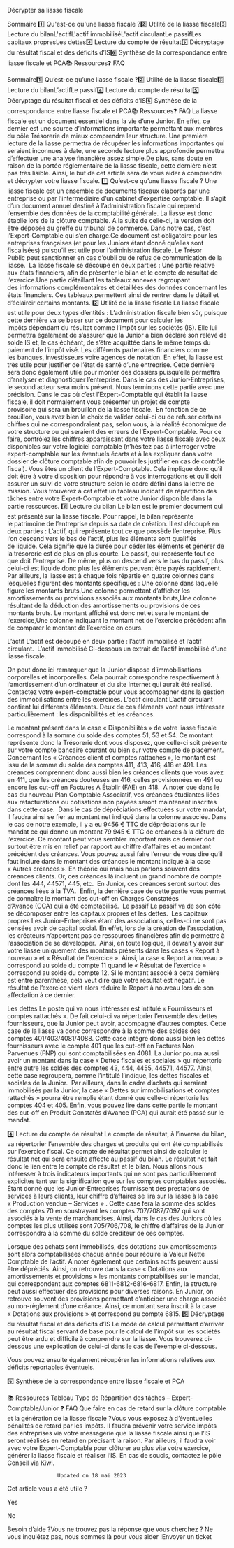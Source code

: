 



Décrypter sa liasse fiscale

Sommaire 
1️⃣ Qu'est-ce qu'une liasse fiscale ?2️⃣ Utilité de la liasse fiscale3️⃣ Lecture du bilanL'actifL'actif immobiliséL'actif circulantLe passifLes capitaux propresLes dettes4️⃣ Lecture du compte de résultat5️⃣ Décryptage du résultat fiscal et des déficits d’IS6️⃣  Synthèse de la correspondance entre liasse fiscale et PCA📚 Ressources❓ FAQ



Sommaire1️⃣ Qu’est-ce qu’une liasse fiscale ?2️⃣ Utilité de la liasse fiscale3️⃣ Lecture du bilanL’actifLe passif4️⃣ Lecture du compte de résultat5️⃣ Décryptage du résultat fiscal et des déficits d’IS6️⃣  Synthèse de la correspondance entre liasse fiscale et PCA📚 Ressources❓ FAQ
La liasse fiscale est un document essentiel dans la vie d’une Junior. En effet, ce dernier est une source d’informations importante permettant aux membres du pôle Trésorerie de mieux comprendre leur structure. Une première lecture de la liasse permettra de récupérer les informations importantes qui seraient inconnues à date, une seconde lecture plus approfondie permettra d’effectuer une analyse financière assez simple.De plus, sans doute en raison de la portée réglementaire de la liasse fiscale, cette dernière n’est pas très lisible. Ainsi, le but de cet article sera de vous aider à comprendre et décrypter votre liasse fiscale.
1️⃣ Qu’est-ce qu’une liasse fiscale ?
Une liasse fiscale est un ensemble de documents fiscaux élaborés par une entreprise ou par l’intermédiaire d’un cabinet d’expertise comptable. Il s’agit d’un document annuel destiné à l’administration fiscale qui reprend l’ensemble des données de la comptabilité générale.
La liasse est donc établie lors de la clôture comptable. A la suite de celle-ci, la version doit être déposée au greffe du tribunal de commerce. Dans notre cas, c’est l’Expert-Comptable qui s’en charge.Ce document est obligatoire pour les entreprises françaises (et pour les Juniors étant donné qu’elles sont fiscalisées) puisqu’il est utile pour l’administration fiscale. Le Trésor Public peut sanctionner en cas d’oubli ou de refus de communication de la liasse. 
La liasse fiscale se découpe en deux parties :
Une partie relative aux états financiers, afin de présenter le bilan et le compte de résultat de l’exercice.Une partie détaillant les tableaux annexes regroupant des informations complémentaires et détaillées des données concernant les états financiers. Ces tableaux permettent ainsi de rentrer dans le détail et d’éclaircir certains montants.
2️⃣ Utilité de la liasse fiscale
La liasse fiscale est utile pour deux types d’entités :
L’administration fiscale bien sûr, puisque cette dernière va se baser sur ce document pour calculer les impôts dépendant du résultat comme l’impôt sur les sociétés (IS). Elle lui permettra également de s’assurer que la Junior a bien déclaré son relevé de solde IS et, le cas échéant, de s’être acquittée dans le même temps du paiement de l’impôt visé. Les différents partenaires financiers comme les banques, investisseurs voire agences de notation. En effet, la liasse est très utile pour justifier de l’état de santé d’une entreprise. Cette dernière sera donc également utile pour monter des dossiers puisqu’elle permettra d’analyser et diagnostiquer l’entreprise.
Dans le cas des Junior-Entreprises, le second acteur sera moins présent.
Nous terminons cette partie avec une précision. Dans le cas où c’est l’Expert-Comptable qui établit la liasse fiscale, il doit normalement vous présenter un projet de compte provisoire qui sera un brouillon de la liasse fiscale. 
En fonction de ce brouillon, vous avez bien le choix de valider celui-ci ou de refuser certains chiffres qui ne correspondraient pas, selon vous, à la réalité économique de votre structure ou qui seraient des erreurs de l’Expert-Comptable. Pour ce faire, contrôlez les chiffres apparaissant dans votre liasse fiscale avec ceux disponibles sur votre logiciel comptable (n’hésitez pas à interroger votre expert-comptable sur les éventuels écarts et à les expliquer dans votre dossier de clôture comptable afin de pouvoir les justifier en cas de contrôle fiscal).
Vous êtes un client de l’Expert-Comptable. Cela implique donc qu’il doit être à votre disposition pour répondre à vos interrogations et qu’il doit assurer un suivi de votre structure selon le cadre défini dans la lettre de mission. Vous trouverez à cet effet un tableau indicatif de répartition des tâches entre votre Expert-Comptable et votre Junior disponible dans la partie ressources.
3️⃣ Lecture du bilan
Le bilan est le premier document qui est présenté sur la liasse fiscale. Pour rappel, le bilan représente le patrimoine de l’entreprise depuis sa date de création. Il est découpé en deux parties :
L’actif, qui représente tout ce que possède l’entreprise. Plus l’on descend vers le bas de l’actif, plus les éléments sont qualifiés de liquide. Cela signifie que la durée pour céder les éléments et générer de la trésorerie est de plus en plus courte. Le passif, qui représente tout ce que doit l’entreprise. De même, plus on descend vers le bas du passif, plus celui-ci est liquide donc plus les éléments peuvent être payés rapidement. 
Par ailleurs, la liasse est à chaque fois répartie en quatre colonnes dans lesquelles figurent des montants spécifiques :
Une colonne dans laquelle figure les montants bruts,Une colonne permettant d’afficher les amortissements ou provisions associés aux montants bruts,Une colonne résultant de la déduction des amortissements ou provisions de ces montants bruts. Le montant affiché est donc net et sera le montant de l’exercice,Une colonne indiquant le montant net de l’exercice précédent afin de comparer le montant de l’exercice en cours.


L’actif
L’actif est découpé en deux partie : l’actif immobilisé et l’actif circulant. 
L’actif immobilisé
Ci-dessous un extrait de l’actif immobilisé d’une liasse fiscale.


On peut donc ici remarquer que la Junior dispose d’immobilisations corporelles et incorporelles. Cela pourrait correspondre respectivement à l’amortissement d’un ordinateur et du site Internet qui aurait été réalisé.
Contactez votre expert-comptable pour vous accompagner dans la gestion des immobilisations entre les exercices.
L’actif circulant
L’actif circulant contient lui différents éléments. Deux de ces éléments vont nous intéresser particulièrement : les disponibilités et les créances.


Le montant présent dans la case « Disponibilités » de votre liasse fiscale correspond à la somme du solde des comptes 51, 53 et 54. Ce montant représente donc la Trésorerie dont vous disposez, que celle-ci soit présente sur votre compte bancaire courant ou bien sur votre compte de placement.
Concernant les « Créances client et comptes rattachés », le montant est issu de la somme du solde des comptes 411, 413, 416, 418 et 491. Les créances comprennent donc aussi bien les créances clients que vous avez en 411, que les créances douteuses en 416, celles provisionnées en 491 ou encore les cut-off en Factures A Établir (FAE) en 418. 
A noter que dans le cas du nouveau Plan Comptable Associatif, vos créances étudiantes liées aux refacturations ou cotisations non payées seront maintenant inscrites dans cette case. 
Dans le cas de dépréciations effectuées sur votre mandat, il faudra ainsi se fier au montant net indiqué dans la colonne associée. Dans le cas de notre exemple, il y a eu 9456 € TTC de dépréciations sur le mandat ce qui donne un montant 79 945 € TTC de créances à la clôture de l’exercice. Ce montant peut vous sembler important mais ce dernier doit surtout être mis en relief par rapport au chiffre d’affaires et au montant précédent des créances.
Vous pouvez aussi faire l’erreur de vous dire qu’il faut inclure dans le montant des créances le montant indiqué à la case « Autres créances ». En théorie oui mais nous parlons souvent des créances clients. Or, ces créances là incluent un grand nombre de compte dont les 444, 44571, 445, etc. 
En Junior, ces créances seront surtout des créances liées à la TVA. 
Enfin, la dernière case de cette partie vous permet de connaître le montant des cut-off en Charges Constatées d’Avance (CCA) qui a été comptabilisé. 
Le passif
Le passif va de son côté se décomposer entre les capitaux propres et les dettes. 
Les capitaux propres
Les Junior-Entreprises étant des associations, celles-ci ne sont pas censées avoir de capital social. En effet, lors de la création de l’association, les créateurs n’apportent pas de ressources financières afin de permettre à l’association de se développer. 
Ainsi, en toute logique, il devrait y avoir sur votre liasse uniquement des montants présents dans les cases « Report à nouveau » et « Résultat de l’exercice ».
Ainsi, la case « Report à nouveau » correspond au solde du compte 11 quand le « Résultat de l’exercice » correspond au solde du compte 12. Si le montant associé à cette dernière est entre parenthèse, cela veut dire que votre résultat est négatif. Le résultat de l’exercice vient alors réduire le Report à nouveau lors de son affectation à ce dernier.


Les dettes
Le poste qui va nous intéresser est intitulé « Fournisseurs et comptes rattachés ». De fait celui-ci va répertorier l’ensemble des dettes fournisseurs, que la Junior peut avoir, accompagné d’autres comptes.
Cette case de la liasse va donc correspondre à la somme des soldes des comptes 401/403/4081/4088. Cette case intègre donc aussi bien les dettes fournisseurs avec le compte 401 que les cut-off en Factures Non Parvenues (FNP) qui sont comptabilisées en 4081.
La Junior pourra aussi avoir un montant dans la case « Dettes fiscales et sociales » qui répertorie entre autre les soldes des comptes 43, 444, 4455, 44571, 44577. Ainsi, cette case regroupera, comme l’intitulé l’indique, les dettes fiscales et sociales de la Junior. 
Par ailleurs, dans le cadre d’achats qui seraient immobilisés par la Junior, la case « Dettes sur immobilisations et comptes rattachés » pourra être remplie étant donné que celle-ci répertorie les comptes 404 et 405.
Enfin, vous pouvez lire dans cette partie le montant des cut-off en Produit Constatés d’Avance (PCA) qui aurait été passé sur le mandat.


4️⃣ Lecture du compte de résultat
Le compte de résultat, à l’inverse du bilan, va répertorier l’ensemble des charges et produits qui ont été comptabilisés sur l’exercice fiscal. Ce compte de résultat permet ainsi de calculer le résultat net qui sera ensuite affecté au passif du bilan. Le résultat net fait donc le lien entre le compte de résultat et le bilan.
Nous allons nous intéresser à trois indicateurs importants qui ne sont pas particulièrement explicites tant sur la signification que sur les comptes comptables associés.
Étant donné que les Junior-Entreprises fournissent des prestations de services à leurs clients, leur chiffre d’affaires se lira sur la liasse à la case « Production vendue – Services » . Cette case fera la somme des soldes des comptes 70 en soustrayant les comptes 707/7087/7097 qui sont associés à la vente de marchandises.
Ainsi, dans le cas des Juniors où les comptes les plus utilisés sont 705/706/708, le chiffre d’affaires de la Junior correspondra à la somme du solde créditeur de ces comptes. 


Lorsque des achats sont immobilisés, des dotations aux amortissements sont alors comptabilisées chaque année pour réduire la Valeur Nette Comptable de l’actif. A noter également que certains actifs peuvent aussi être dépréciés. Ainsi, on retrouve dans la case « Dotations aux amortissements et provisions » les montants comptabilisés sur le mandat, qui correspondent aux comptes 6811-6812-6816-6817.
Enfin, la structure peut aussi effectuer des provisions pour diverses raisons. En Junior, on retrouve souvent des provisions permettant d’anticiper une charge associée au non-règlement d’une créance. Ainsi, ce montant sera inscrit à la case « Dotations aux provisions » et correspond au compte 6815.
5️⃣ Décryptage du résultat fiscal et des déficits d’IS
Le mode de calcul permettant d’arriver au résultat fiscal servant de base pour le calcul de l’impôt sur les sociétés peut être ardu et difficile à comprendre sur la liasse. Vous trouverez ci-dessous une explication de celui-ci dans le cas de l’exemple ci-dessous.


Vous pouvez ensuite également récupérer les informations relatives aux déficits reportables éventuels.


6️⃣  Synthèse de la correspondance entre liasse fiscale et PCA


📚 Ressources
Tableau Type de Répartition des tâches – Expert-Comptable/Junior
❓ FAQ
Que faire en cas de retard sur la clôture comptable et la génération de la liasse fiscale ?Vous vous exposez à d’éventuelles pénalités de retard par les impôts. Il faudra prévenir votre service impôts des entreprises via votre messagerie que la liasse fiscale ainsi que l’IS seront réalisés en retard en précisant la raison. Par ailleurs, il faudra voir avec votre Expert-Comptable pour clôturer au plus vite votre exercice, générer la liasse fiscale et réaliser l’IS. En cas de soucis, contactez le pôle Conseil via Kiwi.


					Updated on 18 mai 2023				



Cet article vous a été utile ?




Yes



No





Besoin d’aide ?Vous ne trouvez pas la réponse que vous cherchez ? Ne vous inquiétez pas, nous sommes là pour vous aider !Envoyer un ticket

